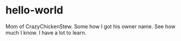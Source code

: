# hello-world
Mom of CrazyChickenStew.  Some how I got his owner name.  See how much I know.  I have a lot to learn.
